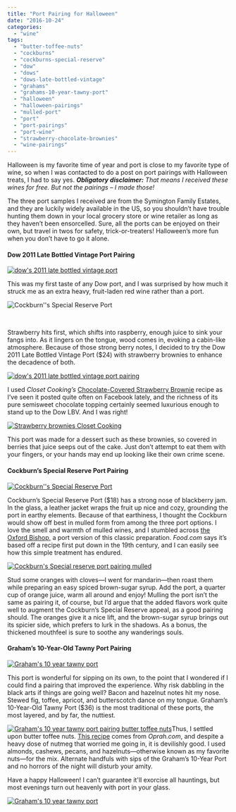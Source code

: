 ```yaml
---
title: "Port Pairing for Halloween"
date: "2016-10-24"
categories:
  - "wine"
tags:
  - "butter-toffee-nuts"
  - "cockburns"
  - "cockburns-special-reserve"
  - "dow"
  - "dows"
  - "dows-late-bottled-vintage"
  - "grahams"
  - "grahams-10-year-tawny-port"
  - "halloween"
  - "halloween-pairings"
  - "mulled-port"
  - "port"
  - "port-pairings"
  - "port-wine"
  - "strawberry-chocolate-brownies"
  - "wine-pairings"
---
```


Halloween is my favorite time of year and port is close to my favorite type of wine, so when I was contacted to do a post on port pairings with Halloween treats, I had to say yes. **_Obligatory disclaimer:_** _That means I received these wines for free. But not the pairings – I made those!_

The three port samples I received are from the Symington Family Estates, and they are luckily widely available in the US, so you shouldn’t have trouble hunting them down in your local grocery store or wine retailer as long as they haven’t been ensorcelled. Sure, all the ports can be enjoyed on their own, but travel in twos for safety, trick-or-treaters! Halloween’s more fun when you don’t have to go it alone.

#### Dow 2011 Late Bottled Vintage Port Pairing

[![dow's 2011 late bottled vintage port](http://s3.amazonaws.com/thegourmez-wpmedia/2016/10/Port-Halloween-1-of-21-309x500.jpg)](http://s3.amazonaws.com/thegourmez-wpmedia/2016/10/Port-Halloween-1-of-21.jpg)

This was my first taste of any Dow port, and I was surprised by how much it struck me as an extra heavy, fruit-laden red wine rather than a port.

![Cockburn''s Special Reserve Port](http://s3.amazonaws.com/thegourmez-wpmedia/2016/10/Port-Halloween-8-of-21-500x440.jpg)

 

Strawberry hits first, which shifts into raspberry, enough juice to sink your fangs into. As it lingers on the tongue, wood comes in, evoking a cabin-like atmosphere. Because of those strong berry notes, I decided to try the Dow 2011 Late Bottled Vintage Port ($24) with strawberry brownies to enhance the decadence of both.

[![dow's 2011 late bottled vintage port pairing](http://s3.amazonaws.com/thegourmez-wpmedia/2016/10/Port-Halloween-18-of-21-299x500.jpg)](http://s3.amazonaws.com/thegourmez-wpmedia/2016/10/Port-Halloween-18-of-21.jpg)

I used _Closet Cooking’s_ [Chocolate-Covered Strawberry Brownie](http://www.closetcooking.com/2016/07/chocolate-cover-strawberry-brownies.html) recipe as I’ve seen it posted quite often on Facebook lately, and the richness of its pure semisweet chocolate topping certainly seemed luxurious enough to stand up to the Dow LBV. And I was right!

[![Strawberry brownies Closet Cooking](http://s3.amazonaws.com/thegourmez-wpmedia/2016/10/Port-Halloween-17-of-21-500x403.jpg)](http://s3.amazonaws.com/thegourmez-wpmedia/2016/10/Port-Halloween-17-of-21.jpg)

This port was made for a dessert such as these brownies, so covered in berries that juice seeps out of the cake. Just don’t attempt to eat them with your fingers, or your hands may end up looking like their own crime scene.

#### Cockburn’s Special Reserve Port Pairing

[![Cockburn''s Special Reserve Port](http://s3.amazonaws.com/thegourmez-wpmedia/2016/10/Port-Halloween-5-of-21-333x500.jpg)](http://s3.amazonaws.com/thegourmez-wpmedia/2016/10/Port-Halloween-5-of-21.jpg)

Cockburn’s Special Reserve Port ($18) has a strong nose of blackberry jam. In the glass, a leather jacket wraps the fruit up nice and cozy, grounding the port in earthy elements. Because of that earthiness, I thought the Cockburn would show off best in mulled form from among the three port options. I love the smell and warmth of mulled wines, and I stumbled across [the Oxford Bishop,](http://www.food.com/recipe/the-oxford-bishop-19th-century-spiced-mulled-port-wine-200954) a port version of this classic preparation. _Food.com_ says it’s based off a recipe first put down in the 19th century, and I can easily see how this simple treatment has endured.

[![Cockburn's Special reserve port pairing mulled](http://s3.amazonaws.com/thegourmez-wpmedia/2016/10/Port-Halloween-20-of-21-500x414.jpg)](http://s3.amazonaws.com/thegourmez-wpmedia/2016/10/Port-Halloween-20-of-21.jpg)

Stud some oranges with cloves—I went for mandarin—then roast them while preparing an easy spiced brown-sugar syrup. Add the port, a quarter cup of orange juice, warm all around and enjoy! Mulling the port isn’t the same as pairing it, of course, but I’d argue that the added flavors work quite well to augment the Cockburn’s Special Reserve appeal, as a good pairing should. The oranges give it a nice lift, and the brown-sugar syrup brings out its spicier side, which prefers to lurk in the shadows. As a bonus, the thickened mouthfeel is sure to soothe any wanderings souls.

#### Graham’s 10-Year-Old Tawny Port Pairing

[![Graham's 10 year tawny port](http://s3.amazonaws.com/thegourmez-wpmedia/2016/10/Port-Halloween-9-of-21-333x500.jpg)](http://s3.amazonaws.com/thegourmez-wpmedia/2016/10/Port-Halloween-9-of-21.jpg)

This port is wonderful for sipping on its own, to the point that I wondered if I could find a pairing that improved the experience. Why risk dabbling in the black arts if things are going well? Bacon and hazelnut notes hit my nose. Stewed fig, toffee, apricot, and butterscotch dance on my tongue. Graham’s 10-Year-Old Tawny Port ($36) is the most traditional of these ports, the most layered, and by far, the nuttiest.

[![Graham's 10 year tawny port pairing butter toffee nuts](http://s3.amazonaws.com/thegourmez-wpmedia/2016/10/Port-Halloween-16-of-21-500x333.jpg)](http://s3.amazonaws.com/thegourmez-wpmedia/2016/10/Port-Halloween-16-of-21.jpg)Thus, I settled upon butter toffee nuts. [This recipe](http://www.oprah.com/food/Butter-Toffee-Nuts-with-Sea-Salt) comes from _Oprah.com_, and despite a heavy dose of nutmeg that worried me going in, it is devilishly good. I used almonds, cashews, pecans, and hazelnuts—otherwise known as my favorite nuts—for the mix. Alternate handfuls with sips of the Graham’s 10-Year Port and no horrors of the night will disturb your amity.

Have a happy Halloween! I can’t guarantee it'll exorcise all hauntings, but most evenings turn out heavenly with port in your glass.

[![Graham's 10 year tawny port](http://s3.amazonaws.com/thegourmez-wpmedia/2016/10/Port-Halloween-12-of-21-500x448.jpg)](http://s3.amazonaws.com/thegourmez-wpmedia/2016/10/Port-Halloween-12-of-21.jpg)
